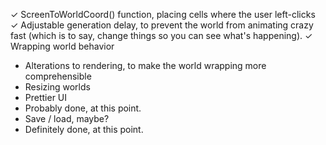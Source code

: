 ✓	ScreenToWorldCoord() function, placing cells where the user left-clicks
✓	Adjustable generation delay, to prevent the world from animating crazy fast (which is to say, change things so you can see what's happening).
✓	Wrapping world behavior
*	Alterations to rendering, to make the world wrapping more comprehensible
*	Resizing worlds
*	Prettier UI
*	Probably done, at this point.
*	Save / load, maybe?
*	Definitely done, at this point.
